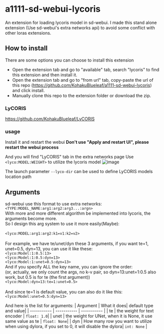 # a1111-sd-webui-lycoris

An extension for loading lycoris model in sd-webui. 
I made this stand alone extension (Use sd-webui's extra networks api) to avoid some conflict with other loras extensions.

## How to install
There are some options you can choose to install this extension
* Open the extension tab and go to "available" tab, search "lycoris" to find this extension and then install it.
* Open the extension tab and go to "from url" tab, copy-paste the url of this repo (https://github.com/KohakuBlueleaf/a1111-sd-webui-lycoris) and click install.
* Manually clone this repo to the extension folder or download the zip.

### LyCORIS
https://github.com/KohakuBlueleaf/LyCORIS

### usage
Install it and restart the webui 
**Don't use "Apply and restart UI", please restart the webui process**

And you will find "LyCORIS" tab in the extra networks page
Use `<lyco:MODEL:WEIGHT>` to utilize the lycoris model
![image](https://user-images.githubusercontent.com/59680068/230762416-be1d3712-65f2-4dd1-ac7a-f403c914dd9b.png)

The launch parameter `--lyco-dir` can be used to define LyCORIS models location path

## Arguments
sd-webui use this format to use extra networks: `<TYPE:MODEL_NAME:arg1:arg2:arg3...:argn>`<br>
With more and more different algorithm be implemented into lycoris, the arguments become more.<br>
So I design this arg system to use it more easily(Maybe):<br>
<br>
`<lyco:MODEL:arg1:arg2:k1=v1:k2=v2>`<br>
<br>
For example, we have te/unet/dyn these 3 arguments, if you want te=1, unet=0.5, dyn=13, you can use it like these:<br>
`<lyco:Model:1:0.5:13>`<br>
`<lyco:Model:1:0.5:dyn=13>`<br>
`<lyco:Model:1:unet=0.5:dyn=13>`<br>
And if you specify ALL the key name, you can ignore the order:<br>
(or, actually, we only count the args, no k-v pair, so dyn=13:unet=1:0.5 also work, but 0.5 is for te (the first argument))<br>
`<lyco:Model:dyn=13:te=1:unet=0.5>`<br>
<br>
And since te=1 is default value, you can also do it like this:<br>
`<lyco:Model:unet=0.5:dyn=13>`<br>

And here is the list for arguments:
| Argument    | What it does| default type and value|
| ----------- | ----------- | ----------- |
| te          | the weight for text encoder | `float: 1.0`|
| unet   | the weight for UNet, when it is None, it use same value as te | `float: None`|
| dyn | How many row you want to utilize when using dylora, if you set to 0, it will disable the dylora| `int: None` |
